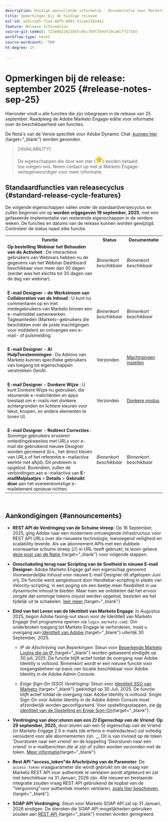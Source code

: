 ```yaml
---
description: Huidige aanvullende informatie - Documentatie voor Marketo - Productdocumentatie
title: Opmerkingen bij de huidige release
exl-id: a2eccad5-73ad-48f9-8091-51cee23824e1
feature: Release Information
source-git-commit: 7234082102356fc05c760f359ef19ca8cff375b5
workflow-type: tm+mt
source-wordcount: '704'
ht-degree: 1%

---
```


# Opmerkingen bij de release: september 2025 {#release-notes-sep-25}

Hieronder vindt u alle functies die zijn inbegrepen in de release van 25 september. Raadpleeg de Adobe Marketo Engage-editie voor informatie over de beschikbaarheid van functies.

De Nota&#39;s van de Versie specifiek voor Adobe Dynamic Chat [&#x200B; kunnen hier &#x200B;](/help/marketo/release-notes/dynamic-chat.md){target="_blank"} worden gevonden.

>[!AVAILABILITY]
>
>De eigenschappen die door een ster (![&#x200B; worden aangegeven ster &#x200B;](assets/yellow-star.png)) worden betaald toe:voegen-ons. Neem contact op met je Marketo Engage-vertegenwoordiger voor meer informatie.

## Standaardfuncties van releasecyclus {#standard-release-cycle-features}

De volgende eigenschappen vallen onder de standaardversiecyclus en zullen beginnen om op **worden vrijgegeven 19 september, 2025**, met een gefaseerde implementatie van resterende eigenschappen in de verdere weken. De functies en datums van de release kunnen worden gewijzigd. Controleer de status naast elke functie.

<table style="table-layout:auto">
 <tbody>
 <tr>
   <th style="width:65%">Functie</th>
   <th style="width:10%">Status</th>
   <th style="width:25%">Documentatie</th>
  </tr>
  <tr>
   <td><strong> Op bestelling Webinar het Behouden van de Activiteit </strong>: De interactieve gebruikers van Webinars hebben nu de gegevens van het Webinar Dashboard beschikbaar voor meer dan 30 dagen (eerder was het slechts tot 30 dagen van de dag van webinar).</td>
   <td><i>Binnenkort beschikbaar</i></td>
   <td><i>Binnenkort beschikbaar</i></td>
  </tr>
  <tr>
   <td> </td>
   <td> </td>
   <td> </td>
  </tr>
  <tr>
   <td><strong> E-mail Designer - de Werkstroom van Collaboration van de Inhoud </strong>: U kunt nu commentaren op en met medegebruikers van Marketo binnen een e-mailmiddel samenwerken. Tagteamleden (Marketo-gebruikers die beschikken over de juiste machtigingen voor middelen) en ontvangen een e-mail- of pulsmelding.</td>
   <td><i>Binnenkort beschikbaar</i></td>
   <td><i>Binnenkort beschikbaar</i></td>
  </tr>
  <tr>
   <td> </td>
   <td> </td>
   <td> </td>
  </tr>
  <tr>
   <td><strong> E-mail Designer - AI HulpToestemmingen </strong>: De Admins van Marketo kunnen specifieke gebruikers van toegang tot eigenschappen verstrekken GenAI.</td>
   <td>Verzonden</td>
   <td><a href="/help/marketo/product-docs/email-marketing/email-designer/ai-assistant.md#set-up-permissions">Machtigingen instellen</a></td>
  </tr>
  <tr>
   <td> </td>
   <td> </td>
   <td> </td>
  </tr>
  <tr>
   <td><strong> E-mail Designer - Donkere Wijze </strong>: U kunt Donkere Wijze nu gebruiken, die steunende e-mailcliënten en apps toestaat om e-mails met donkere achtergronden en lichtere kleuren voor tekst, knopen, en andere elementen te tonen UI.</td>
   <td>Verzonden</td>
   <td><a href="/help/marketo/product-docs/email-marketing/email-designer/dark-mode.md">Donkere modus</a></td>
  </tr>
  <tr>
   <td> </td>
   <td> </td>
   <td> </td>
  </tr>
  <tr>
   <td><strong> E-mail Designer - Redirect Correcties </strong>: Sommige gebruikers ervoeren omleidingskwesties met URLs voor e-mail die gebruikend nieuwe Designer worden gecreeerd (b.v., het direct kleven van URLs of het referentie e-mailactiva werkte niet altijd). Dit probleem is opgelost. Bovendien, zullen de verbindingen aan e-mailactiva van <b> E-mailMalplaatjes </b> &gt; <b> Details </b> &gt; <b> Gebruikt door </b> aan het overeenkomstige e-mailelement opnieuw richten.</td>
   <td><i>Binnenkort beschikbaar</i></td>
   <td><i>Binnenkort beschikbaar</i></td>
  </tr>
  </tbody>
</table>
<br/>

## Aankondigingen {#announcements}

* **REST API de Verdringing van de Schuine streep**: Op 16 September, 2025, ging Adobe naar een modernere ontvangende infrastructuur voor REST API URLs over die nieuwere technologie, toevoegend veiligheid en scalability leverde. Als uw abonnement APIs met een dubbele voorwaartse schuine streep (//) in URL heeft gebruikt, te lezen gelieve [&#x200B; deze post van de Natie &#x200B;](https://nation.marketo.com/t5/product-blogs/rest-api-double-slash-deprecation/ba-p/358616){target="_blank"} voor volgende stappen.

* **Omschakeling terug naar Scripting van de Snelheid in nieuwe E-mail Designer**: Adobe Marketo Engage gaf een eigenschap genoemd _Voorwaardelijke Inhoud_ voor nieuwe E-mail Designer dit afgelopen Juni vrij. De functie werd aangestuurd door Handlebar-scripting in plaats van Velocity-scripting, in een poging om een beetje meer flexibiliteit in uw dynamische inhoud te bieden. Maar toen we ontdekten dat het ervoor zorgde dat sommige tokens onjuist werden opgelost, besloten we het tijdelijk uit te schakelen. [&#x200B; leer meer &#x200B;](https://nation.marketo.com/t5/product-blogs/update-on-email-scripting-in-the-new-email-designer/ba-p/358179){target="_blank"}

* **Eind van het Leven van de Identiteit van Marketo Engage**: In Augustus 2025, begon Adobe fasing-out steun voor de Identiteit van Marketo Engage (het programma openen via `login.marketo.com`). Om onderbroken toegang tot Marketo Engage te verhinderen, moet u overgang aan [&#x200B; Identiteit van Adobe &#x200B;](https://experienceleague.adobe.com/nl/docs/marketo/using/product-docs/administration/marketo-with-adobe-identity/adobe-identity-management-overview){target="_blank"} uiterlijk 30 September, 2025.

   * _IP de Afschrijving van Beperkingen_: Steun voor [&#x200B; Beperkende Marketo Logins die op IP &#x200B;](https://experienceleague.adobe.com/nl/docs/marketo/using/product-docs/administration/settings/restrict-marketo-logins-based-on-ip){target="_blank"} worden gebaseerd eindigde op 30 juli, 2025. De functie blijft actief totdat de overgang naar Adobe Identity is voltooid. Binnenkort wordt er een nieuwe functie voor toegangsbeheer op basis van locatie beschikbaar voor Adobe Identity in de Adobe Admin Console.

   * _Enige Sign-On (SSO) Verdringing_: Steun voor [&#x200B; Identiteit SSO van Marketo &#x200B;](https://experienceleague.adobe.com/nl/docs/marketo/using/product-docs/administration/additional-integrations/add-single-sign-on-to-a-portal){target="_blank"} geëindigd op 30 Juli, 2025. De functie blijft actief totdat de overgang naar Adobe Identity is voltooid. Single Sign-On voor Adobe Identity in de Adobe Admin Console moet afzonderlijk worden geconfigureerd. Voor opstellingsstappen, zie [&#x200B; de identiteit van de Opstelling en Enige Sign-On &#x200B;](https://helpx.adobe.com/nl/enterprise/using/set-up-identity.html){target="_blank"}.

* **Verdringing van _door:sturen aan een 2&rbrace; Eigenschap van de Vriend_: Op 29 september, 2025,** door:sturen aan een 5&rbrace; eigenschap van de Vriend &lbrace;in Marketo Engage 2.0 e-mails (de erfenis e-mailredacteur) zal volledig verouderd voor alle abonnementen zijn. __ Dit is van invloed op de token &#39;Doorsturen naar een vriend&#39; en de koppeling &#39;Doorsturen naar een vriend&#39; in e-mailberichten die al zijn of zullen worden verzonden met de token. [Meer informatie](https://nation.marketo.com/t5/product-blogs/deprecation-of-forward-to-a-friend/ba-p/358045#M2889){target="_blank"}

* **Rest API &quot;access_token&quot;de Afschrijving van de Parameter**: De `access_token` vraagparameter die wordt gebruikt om de vraag van Marketo REST API voor authentiek te verklaren wordt afgekeurd en zal niet beschikbaar na 31 Januari, 2026 zijn. Alle nieuwe en bestaande integratie zouden vraag REST API gebruikend de kopbal van de &quot;Vergunning&quot;voor authentiek moeten verklaren, [&#x200B; zoals hier beschreven &#x200B;](https://experienceleague.adobe.com/nl/docs/marketo-developer/marketo/rest/authentication){target="_blank"}.

* **SOAP API Verdringing**: Steun voor Marketo SOAP API zal op 31 Januari, 2026 eindigen. De diensten die SOAP API mogelijkheden gebruiken zouden aan [&#x200B; REST API &#x200B;](https://experienceleague.adobe.com/nl/docs/marketo-developer/marketo/rest/rest-api){target="_blank"} moeten worden gemigreerd.
